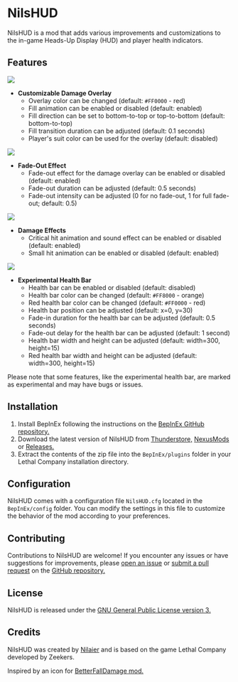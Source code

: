 # NilsHUD

NilsHUD is a mod that adds various improvements and customizations to the in-game Heads-Up Display (HUD) and player health indicators.

## Features

![](https://i.imgur.com/tSdYDIp.gif)
- **Customizable Damage Overlay**
  - Overlay color can be changed (default: `#FF0000` - red)
  - Fill animation can be enabled or disabled (default: enabled)
  - Fill direction can be set to bottom-to-top or top-to-bottom (default: bottom-to-top)
  - Fill transition duration can be adjusted (default: 0.1 seconds)
  - Player's suit color can be used for the overlay (default: disabled)

![](https://i.imgur.com/CzAyGNH.gif)
- **Fade-Out Effect**
  - Fade-out effect for the damage overlay can be enabled or disabled (default: enabled)
  - Fade-out duration can be adjusted (default: 0.5 seconds)
  - Fade-out intensity can be adjusted (0 for no fade-out, 1 for full fade-out; default: 0.5)

![](https://i.imgur.com/cqnnFyV.gif)
- **Damage Effects**
  - Critical hit animation and sound effect can be enabled or disabled (default: enabled)
  - Small hit animation can be enabled or disabled (default: enabled)


![](https://i.imgur.com/aq49mbZ.gif)
- **Experimental Health Bar**
  - Health bar can be enabled or disabled (default: disabled)
  - Health bar color can be changed (default: `#FF8000` - orange)
  - Red health bar color can be changed (default: `#FF0000` - red)
  - Health bar position can be adjusted (default: x=0, y=30)
  - Fade-in duration for the health bar can be adjusted (default: 0.5 seconds)
  - Fade-out delay for the health bar can be adjusted (default: 1 second)
  - Health bar width and height can be adjusted (default: width=300, height=15)
  - Red health bar width and height can be adjusted (default: width=300, height=15)

Please note that some features, like the experimental health bar, are marked as experimental and may have bugs or issues.

## Installation

1. Install BepInEx following the instructions on the [BepInEx GitHub repository.](https://github.com/BepInEx/BepInEx)
2. Download the latest version of NilsHUD from [Thunderstore,](https://thunderstore.io/c/lethal-company/p/Nilaier/NilsHUD/) [NexusMods](https://www.nexusmods.com/lethalcompany/mods/208/) or [Releases.](https://github.com/NilaierMusic/NilsHUD/releases)
3. Extract the contents of the zip file into the `BepInEx/plugins` folder in your Lethal Company installation directory.

## Configuration

NilsHUD comes with a configuration file `NilsHUD.cfg` located in the `BepInEx/config` folder. You can modify the settings in this file to customize the behavior of the mod according to your preferences.

## Contributing

Contributions to NilsHUD are welcome! If you encounter any issues or have suggestions for improvements, please [open an issue](https://github.com/NilaierMusic/NilsHUD/issues) or [submit a pull request](https://github.com/NilaierMusic/NilsHUD/pulls) on the [GitHub repository.](https://github.com/NilaierMusic/NilsHUD)

## License

NilsHUD is released under the [GNU General Public License version 3.](https://opensource.org/license/gpl-3-0)

## Credits

NilsHUD was created by [Nilaier](https://github.com/NilaierMusic) and is based on the game Lethal Company developed by Zeekers.

Inspired by an icon for [BetterFallDamage mod.](https://thunderstore.io/c/lethal-company/p/LokisHorseChild/BetterFallDamage/)

